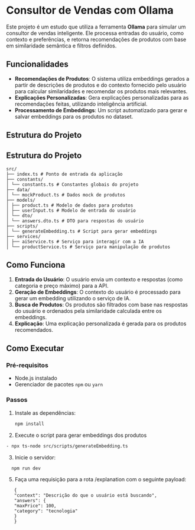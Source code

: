 # Consultor de Vendas com Ollama

Este projeto é um estudo que utiliza a ferramenta **Ollama** para simular um consultor de vendas inteligente. Ele processa entradas do usuário, como contexto e preferências, e retorna recomendações de produtos com base em similaridade semântica e filtros definidos.

## Funcionalidades

- **Recomendações de Produtos**: O sistema utiliza embeddings gerados a partir de descrições de produtos e do contexto fornecido pelo usuário para calcular similaridades e recomendar os produtos mais relevantes.
- **Explicações Personalizadas**: Gera explicações personalizadas para as recomendações feitas, utilizando inteligência artificial.
- **Processamento de Embeddings**: Um script automatizado para gerar e salvar embeddings para os produtos no dataset.

## Estrutura do Projeto

## Estrutura do Projeto
```
src/
├── index.ts # Ponto de entrada da aplicação
├── constants/
│ └── constants.ts # Constantes globais do projeto
├── data/
│ └── mockProduct.ts # Dados mock de produtos
├── models/
│ ├── product.ts # Modelo de dados para produtos
│ ├── userInput.ts # Modelo de entrada do usuário
│ └── dto/
│ └── answers.dto.ts # DTO para respostas do usuário
├── scripts/
│ └── generateEmbedding.ts # Script para gerar embeddings
├── services/
│ ├── aiService.ts # Serviço para interagir com a IA
│ └── productService.ts # Serviço para manipulação de produtos
```
## Como Funciona

1. **Entrada do Usuário**: O usuário envia um contexto e respostas (como categoria e preço máximo) para a API.
2. **Geração de Embeddings**: O contexto do usuário é processado para gerar um embedding utilizando o serviço de IA.
3. **Busca de Produtos**: Os produtos são filtrados com base nas respostas do usuário e ordenados pela similaridade calculada entre os embeddings.
4. **Explicação**: Uma explicação personalizada é gerada para os produtos recomendados.

## Como Executar

### Pré-requisitos

- Node.js instalado
- Gerenciador de pacotes `npm` ou `yarn`

### Passos

1. Instale as dependências:

   ```bash
   npm install
   ```

2. Execute o script para gerar embeddings dos produtos
 ```bash
- npx ts-node src/scripts/generateEmbedding.ts
```
3. Inicie o servidor:
 ```bash
   npm run dev
```
5. Faça uma requisição para a rota /explanation com o seguinte payload:
```
   {
   "context": "Descrição do que o usuário está buscando",
   "answers": {
   "maxPrice": 100,
   "category": "tecnologia"
   }
   }
```
